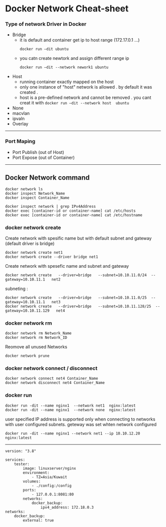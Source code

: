 # Docker Network Cheat-sheet

### Type of network Driver in Docker

* Bridge
  	- it is default and container get ip to host range (172.17.0.1 ...)
  	  ```     
	  docker run –dit ubuntu  
  	  ```
   	- you catn create newtork and assign different range ip
   	  ```
	  docker run –dit --network nework1 ubuntu  
	  ```
* Host
  	- running container exactly mapped on the host
  	-  only one instance of "host" network is allowed . by default it was created .
  	-  host is a pre-defined network and cannot be removed . you cant creat it with 
  	  ```
	  docker run –dit --network host  ubuntu
  	  ```
* None
* macvlan
* ipvaln
* Overlay
-----------------------------------------------------------------
### Port Maping 
* Port Publish (out of Host)
* Port Expose (out of Container)


------------------------------------------------------------------------
## Docker Network command

```
docker network ls
docker inspect Network_Name
docker inspect Container_Name
```
```
docker inspect network | grep IPv4Address
docker exec [container-id or container-name] cat /etc/hosts 	
docker exec [container-id or container-name] cat /etc/hostname

```
### docker network create

Create network with spesific name but with default subnet and gateway (default driver is bridge)
```
docker network create net1
docker network create --driver bridge net1
```
Create network with spesefic name and subnet and gateway
```
docker network create   --driver=bridge   --subnet=10.10.11.0/24  --gateway=10.10.11.1   net2

```
subneting :
```
docker network create   --driver=bridge   --subnet=10.10.11.0/25  --gateway=10.10.11.1   net3
docker network create   --driver=bridge   --subnet=10.10.11.128/25  --gateway=10.10.11.129   net4
```
### docker network rm
```
docker network rm Network_Name
docker network rm Network_ID
```
Reomove all unused Networks
```
docker network prune
```
### docker network connect / disconnect
```
docker network connect net4 Container_Name
docker network disconnect net4 Container_Name
```



### docker run
```
docker run -dit --name nginx1  --network net1  nginx:latest
docker run -dit --name nginx1  --network none  nginx:latest
```
user specified IP address is supported only when connecting to networks with user configured subnets.
geteway was set whten network configured
```
docker run -dit --name nginx1 --network net1 --ip 10.10.12.20 nginx:latest
```
------------------------------
```
version: "3.8"

services:
    tester:
        image: linuxserver/nginx
        environment:
            - TZ=Asia/Kuwait
        volumes:
            - ./config:/config
        ports:
            - 127.0.0.1:8081:80
        networks:
            docker_backup:
                ipv4_address: 172.18.0.3
networks:
    docker_backup:
        external: true
```




